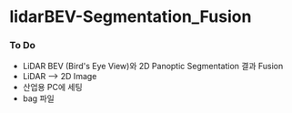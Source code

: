 # lidarBEV-Segmentation_Fusion

### To Do
- LiDAR BEV (Bird's Eye View)와 2D Panoptic Segmentation 결과 Fusion
- LiDAR --> 2D Image
- 산업용 PC에 세팅
- bag 파일
